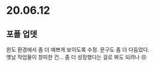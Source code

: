 # 20.06.12

## 포폴 업뎃
윈도 환경에서 좀 더 예쁘게 보이도록 수정. 문구도 좀 더 다듬었다.<br/>
옛날 작업물이 창피한 건... 좀 더 성장했다는 걸로 봐도 되려나 😣